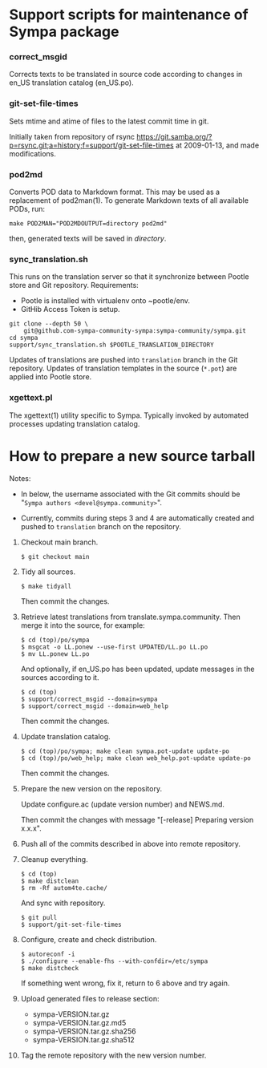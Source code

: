 Support scripts for maintenance of Sympa package
================================================

### correct_msgid

Corrects texts to be translated in source code according to changes in en_US
translation catalog (en_US.po).

### git-set-file-times

Sets mtime and atime of files to the latest commit time in git.

Initially taken from repository of rsync
https://git.samba.org/?p=rsync.git;a=history;f=support/git-set-file-times
at 2009-01-13, and made modifications.

### pod2md

Converts POD data to Markdown format.  This may be used as a replacement of
pod2man(1).  To generate Markdown texts of all available PODs, run:
```
make POD2MAN="POD2MDOUTPUT=directory pod2md"
```
then, generated texts will be saved in _directory_.

### sync_translation.sh

This runs on the translation server so that it synchronize between Pootle
store and Git repository.  Requirements:

  - Pootle is installed with virtualenv onto ~pootle/env.
  - GitHib Access Token is setup.

```
git clone --depth 50 \
    git@github.com-sympa-community-sympa:sympa-community/sympa.git
cd sympa
support/sync_translation.sh $POOTLE_TRANSLATION_DIRECTORY
```
Updates of translations are pushed into `translation` branch in the Git
repository.  Updates of translation templates in the source (`*.pot`) are
applied into Pootle store.

### xgettext.pl

The xgettext(1) utility specific to Sympa. Typically invoked by automated
processes updating translation catalog.

How to prepare a new source tarball
===================================

Notes:

  * In below, the username associated with the Git commits should be
    "`Sympa authors <devel@sympa.community>`".

  * Currently, commits during steps 3 and 4 are automatically created
    and pushed to `translation` branch on the repository.

  1. Checkout main branch.
     ```
     $ git checkout main
     ```

  2. Tidy all sources.
     ```
     $ make tidyall
     ```

     Then commit the changes.

  3. Retrieve latest translations from translate.sympa.community.  Then
     merge it into the source, for example:
     ```
     $ cd (top)/po/sympa
     $ msgcat -o LL.ponew --use-first UPDATED/LL.po LL.po
     $ mv LL.ponew LL.po
     ```

     And optionally, if en_US.po has been updated, update messages in the
     sources according to it.
     ```
     $ cd (top)
     $ support/correct_msgid --domain=sympa
     $ support/correct_msgid --domain=web_help
     ```

     Then commit the changes.

  4. Update translation catalog.
     ```
     $ cd (top)/po/sympa; make clean sympa.pot-update update-po
     $ cd (top)/po/web_help; make clean web_help.pot-update update-po
     ```

     Then commit the changes.

  5. Prepare the new version on the repository.

     Update configure.ac (update version number) and NEWS.md.

     Then commit the changes with message "[-release] Preparing version x.x.x".

  6. Push all of the commits described in above into remote repository.

  7. Cleanup everything.
     ```
     $ cd (top)
     $ make distclean
     $ rm -Rf autom4te.cache/
     ```

     And sync with repository.
     ```
     $ git pull
     $ support/git-set-file-times
     ```

  8. Configure, create and check distribution.
     ```
     $ autoreconf -i
     $ ./configure --enable-fhs --with-confdir=/etc/sympa
     $ make distcheck
     ```

     If something went wrong, fix it, return to 6 above and try again.

  9. Upload generated files to release section:

       - sympa-VERSION.tar.gz
       - sympa-VERSION.tar.gz.md5
       - sympa-VERSION.tar.gz.sha256
       - sympa-VERSION.tar.gz.sha512
 
  10. Tag the remote repository with the new version number.
